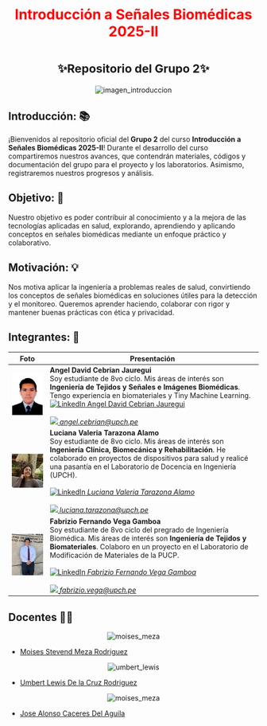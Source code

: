 <h1 align="center" style="color:red">Introducción a Señales Biomédicas 2025-II</h1>

<h1 align="center"><small>✨Repositorio del Grupo 2✨</small></h1>

<p align="center">
  <img src="https://www.embs.org/wp-content/uploads/2022/04/TBME-00904-2021-Website-Image.gif" alt="imagen_introduccion">
</p>

## Introducción: 📚
¡Bienvenidos al repositorio oficial del **Grupo 2** del curso **Introducción a Señales Biomédicas 2025-II**!
Durante el desarrollo del curso compartiremos nuestros avances, que contendrán materiales, códigos y documentación del grupo para el proyecto y los laboratorios. Asimismo, registraremos nuestros progresos y análisis.
## Objetivo: 🎯
Nuestro objetivo es poder contribuir al conocimiento y a la mejora de las tecnologías aplicadas en salud, explorando, aprendiendo y aplicando conceptos en señales biomédicas mediante un enfoque práctico y colaborativo.

## Motivación: 💡
Nos motiva aplicar la ingeniería a problemas reales de salud, convirtiendo los conceptos de señales biomédicas en soluciones útiles para la detección y el monitoreo. Queremos aprender haciendo, colaborar con rigor y mantener buenas prácticas con ética y privacidad.
## Integrantes: 👥

| Foto | Presentación |
|:---:|---|
| <img src="Imagenes/Angel.jpeg" alt="Angel" width="220"> | **Angel David Cebrian Jauregui**<br>Soy estudiante de 8vo ciclo. Mis áreas de interés son **Ingeniería de Tejidos y Señales e Imágenes Biomédicas**. Tengo experiencia en biomateriales y Tiny Machine Learning.<br><a href="https://www.linkedin.com/in/angel-david-cebrian-jauregui-a96927306/"><img src="https://static.vecteezy.com/system/resources/previews/018/930/480/non_2x/linkedin-logo-linkedin-icon-transparent-free-png.png" alt="LinkedIn" height="40"> Angel David Cebrian Jauregui   <br><br><img src="https://cdn-icons-png.flaticon.com/512/281/281769.png" height="20"> *angel.cebrian@upch.pe* |
| <img src="Imagenes/Luciana.jpg" alt="Luciana" width="220"> | **Luciana Valeria Tarazona Alamo**<br>Soy estudiante de 8vo ciclo. Mis áreas de interés son **Ingeniería Clínica, Biomecánica y Rehabilitación**. He colaborado en proyectos de dispositivos para salud y realicé una pasantía en el Laboratorio de Docencia en Ingeniería (UPCH). <br><a href="https://www.linkedin.com/in/luciana-valeria-tarazona-alamo-1b82442b7?utm_source=share&utm_campaign=share_via&utm_content=profile&utm_medium=ios_app"><br><img src="https://static.vecteezy.com/system/resources/previews/018/930/480/non_2x/linkedin-logo-linkedin-icon-transparent-free-png.png" alt="LinkedIn" height="40"> *Luciana Valeria Tarazona Alamo* <br><br><img src="https://cdn-icons-png.flaticon.com/512/281/281769.png" height="20"> *luciana.tarazona@upch.pe*|
| <img src="Imagenes/Fabrizio.jpeg" alt="Fabrizio" width="220"> | **Fabrizio Fernando Vega Gamboa**<br>Soy estudiante de 8vo ciclo del pregrado de Ingeniería Biomédica. Mis áreas de interés son **Ingeniería de Tejidos y Biomateriales**. Colaboro en un proyecto en el Laboratorio de Modificación de Materiales de la PUCP. <br><a href="https://www.linkedin.com/in/fabrizio-fernando-vega-gamboa-b843b9281/"><br><img src="https://static.vecteezy.com/system/resources/previews/018/930/480/non_2x/linkedin-logo-linkedin-icon-transparent-free-png.png" alt="LinkedIn" height="40"> *Fabrizio Fernando Vega Gamboa* <br><br><img src="https://cdn-icons-png.flaticon.com/512/281/281769.png" height="20"> *fabrizio.vega@upch.pe*|



## Docentes 👨‍🏫
<p align="center">
  <img src="https://media.licdn.com/dms/image/v2/D4E03AQG4pHJE7KF8Yw/profile-displayphoto-shrink_200_200/B4EZVtbchRHgAg-/0/1741297666662?e=2147483647&v=beta&t=LHt2LlOd5SBCGbXGEVcbFw2C41RFQaZgg27hLsD550o" alt="moises_meza" width="150" height="150">
</p>

- [Moises Stevend Meza Rodriguez](https://ctivitae.concytec.gob.pe/appDirectorioCTI/VerDatosInvestigador.do?id_investigador=23798)

<p align="center">
  <img src="https://media.licdn.com/dms/image/v2/D4E03AQEVMh7z6o-zJg/profile-displayphoto-shrink_200_200/profile-displayphoto-shrink_200_200/0/1726873558170?e=2147483647&v=beta&t=6p4xlHeg9C3cn_PgqZo8coGYgBGi9i5Eb8sFa_RdZ-Q" alt="umbert_lewis" width="150" height="150">
</p>

- [Umbert Lewis De la Cruz Rodriguez](https://ctivitae.concytec.gob.pe/appDirectorioCTI/VerDatosInvestigador.do?id_investigador=160463)

<p align="center">
  <img src="https://dina.concytec.gob.pe/appDirectorioCTI/UploadFotoPath.do?tipo=visualizar_archivo&id_investigador=203971&ruta=/documents/docInvestigadores/203971/imagenes/1581702010996_14-02-20%20%20%20%20%20%20%20%20%206.jpg&content_type=image/jpeg" alt="moises_meza" width="150" height="150">
</p>

- [Jose Alonso Caceres Del Aguila](https://dina.concytec.gob.pe/appDirectorioCTI/VerDatosInvestigador.do;jsessionid=734eb3d1291354c98c5bafdfbdf8?id_investigador=203971)
